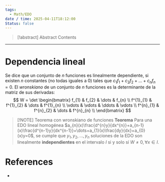 ```yaml
---
tags:
  - Math/EDO
date / time: 2025-04-11T18:12:00
Status: false
---
```

> [!abstract] Abstract
> Contents

---
# Dependencia lineal
Se dice que un conjunto de $n$ funciones es linealmente dependiente, si existen $n$ constantes (no todas iguales a 0) tales que $c_{1}f_{1}+c_{2}f_{2}+\dots+c_{n}f_{n}=0$.
El *wronskiano* de un conjunto de $n$ funciones es la determinante de la matriz de sus derivadas:
$$ W =
\det \begin{bmatrix}
f_{1} & f_{2} & \dots & f_{n} \\
f^{1}_{1} & f^{1}_{2} & \dots & f^{1}_{n} \\
\vdots & \vdots & \ddots & \vdots \\
f^{n}_{1} & f^{n}_{2} & \dots & f^{n}_{n} \\
\end{bmatrix}
$$

> [!NOTE] Teorema con wronskiano de funciones
> **Teorema**
Para una EDO lineal homogénea $a_{n}(x)\frac{d^{n}y}{dx^{n}}+a_{n-1}(x)\frac{d^{n-1}y}{dx^{n-1}}+\dots+a_{1}(x)\frac{dy}{dx}+a_{0}(x)y=0$, se cumple que $y_{1},y_{2},\dots ,y_{n}$ soluciones de la EDO son linealmente **independientes** en el intervalo $I$ si y solo sí $W \neq 0,\forall x \in I$.
# References
- 